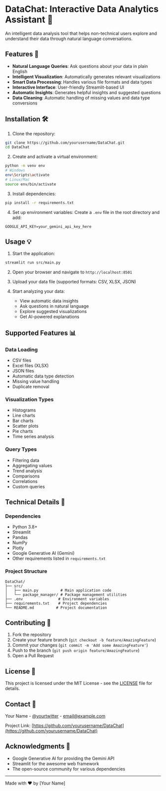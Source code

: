 # DataChat: Interactive Data Analytics Assistant 🤖

An intelligent data analysis tool that helps non-technical users explore and understand their data through natural language conversations.

## Features 🌟

- **Natural Language Queries**: Ask questions about your data in plain English
- **Intelligent Visualization**: Automatically generates relevant visualizations
- **Smart Data Processing**: Handles various file formats and data types
- **Interactive Interface**: User-friendly Streamlit-based UI
- **Automatic Insights**: Generates helpful insights and suggested questions
- **Data Cleaning**: Automatic handling of missing values and data type conversions

## Installation 🛠️

1. Clone the repository:
```bash
git clone https://github.com/yourusername/DataChat.git
cd DataChat
```

2. Create and activate a virtual environment:
```bash
python -m venv env
# Windows
env\Scripts\activate
# Linux/Mac
source env/bin/activate
```

3. Install dependencies:
```bash
pip install -r requirements.txt
```

4. Set up environment variables:
Create a `.env` file in the root directory and add:
```env
GOOGLE_API_KEY=your_gemini_api_key_here
```

## Usage 💡

1. Start the application:
```bash
streamlit run src/main.py
```

2. Open your browser and navigate to `http://localhost:8501`

3. Upload your data file (supported formats: CSV, XLSX, JSON)

4. Start analyzing your data:
   - View automatic data insights
   - Ask questions in natural language
   - Explore suggested visualizations
   - Get AI-powered explanations

## Supported Features 📊

### Data Loading
- CSV files
- Excel files (XLSX)
- JSON files
- Automatic data type detection
- Missing value handling
- Duplicate removal

### Visualization Types
- Histograms
- Line charts
- Bar charts
- Scatter plots
- Pie charts
- Time series analysis

### Query Types
- Filtering data
- Aggregating values
- Trend analysis
- Comparisons
- Correlations
- Custom queries

## Technical Details 🔧

### Dependencies
- Python 3.8+
- Streamlit
- Pandas
- NumPy
- Plotly
- Google Generative AI (Gemini)
- Other requirements listed in `requirements.txt`

### Project Structure
```
DataChat/
├── src/
│   ├── main.py          # Main application code
│   └── package_manager/ # Package management utilities
├── .env                # Environment variables
├── requirements.txt    # Project dependencies
└── README.md          # Project documentation
```

## Contributing 🤝

1. Fork the repository
2. Create your feature branch (`git checkout -b feature/AmazingFeature`)
3. Commit your changes (`git commit -m 'Add some AmazingFeature'`)
4. Push to the branch (`git push origin feature/AmazingFeature`)
5. Open a Pull Request

## License 📝

This project is licensed under the MIT License - see the [LICENSE](LICENSE) file for details.

## Contact 📧

Your Name - [@yourtwitter](https://twitter.com/yourtwitter) - email@example.com

Project Link: [https://github.com/yourusername/DataChat](https://github.com/yourusername/DataChat)

## Acknowledgments 🙏

- Google Generative AI for providing the Gemini API
- Streamlit for the awesome web framework
- The open-source community for various dependencies

---
Made with ❤️ by [Your Name]